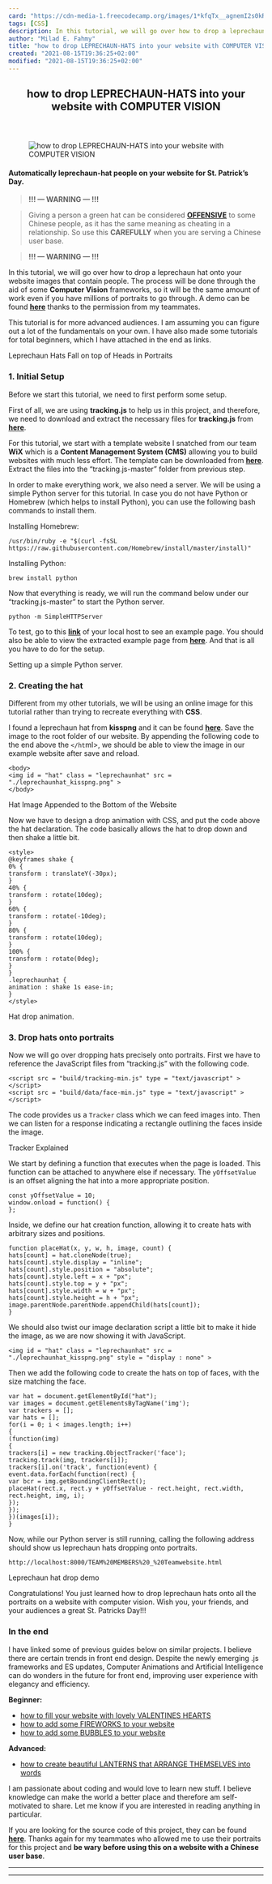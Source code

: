 ```yaml
---
card: "https://cdn-media-1.freecodecamp.org/images/1*kfqTx__agnemI2s0kRd3rw.gif"
tags: [CSS]
description: In this tutorial, we will go over how to drop a leprechaun ha
author: "Milad E. Fahmy"
title: "how to drop LEPRECHAUN-HATS into your website with COMPUTER VISION"
created: "2021-08-15T19:36:25+02:00"
modified: "2021-08-15T19:36:25+02:00"
---
```

<div class="site-wrapper">
<main id="site-main" class="site-main outer">
<div class="inner">
<article class="post-full post tag-css tag-javascript tag-ux tag-tech tag-computer-vision ">
<header class="post-full-header">
<h1 class="post-full-title">how to drop LEPRECHAUN-HATS into your website with COMPUTER VISION</h1>
</header>
<figure class="post-full-image">
<picture>
<source media="(max-width: 700px)" sizes="1px" srcset="data:image/gif;base64,R0lGODlhAQABAIAAAAAAAP///yH5BAEAAAAALAAAAAABAAEAAAIBRAA7 1w">
<source media="(min-width: 701px)" sizes="(max-width: 800px) 400px,
(max-width: 1170px) 700px,
1400px" srcset="https://cdn-media-1.freecodecamp.org/images/1*kfqTx__agnemI2s0kRd3rw.gif 300w,
https://cdn-media-1.freecodecamp.org/images/1*kfqTx__agnemI2s0kRd3rw.gif 600w,
https://cdn-media-1.freecodecamp.org/images/1*kfqTx__agnemI2s0kRd3rw.gif 1000w,
https://cdn-media-1.freecodecamp.org/images/1*kfqTx__agnemI2s0kRd3rw.gif 2000w">
<img onerror="this.style.display='none'" src="https://cdn-media-1.freecodecamp.org/images/1*kfqTx__agnemI2s0kRd3rw.gif" alt="how to drop LEPRECHAUN-HATS into your website with COMPUTER VISION">
</picture>
</figure>
<section class="post-full-content">
<div class="post-content">
<h4 id="automatically-leprechaun-hat-people-on-your-website-for-st-patrick-s-day-">Automatically leprechaun-hat people on your website for St. Patrick’s Day.</h4>
<blockquote><strong>!!! — WARNING — !!!</strong></blockquote>
<blockquote>Giving a person a green hat can be considered <a href="https://mspoweruser.com/microsoft-removes-green-hat-from-vs-2019-installer-after-offending-users-in-china/" rel="noopener"><strong>OFFENSIVE</strong></a> to some Chinese people, as it has the same meaning as cheating in a relationship. So use this <strong>CAREFULLY</strong> when you are serving a Chinese user base.</blockquote>
<blockquote><strong>!!! — WARNING — !!!</strong></blockquote>
<p>In this tutorial, we will go over how to drop a leprechaun hat onto your website images that contain people. The process will be done through the aid of some <strong>Computer Vision</strong> frameworks, so it will be the same amount of work even if you have millions of portraits to go through. A demo can be found <a href="https://shenhuang.github.io/demo_projects/tracking.js-master/TEAM%20MEMBERS%20_%20Teamwebsite.html" rel="noopener nofollow"><strong><strong>here</strong></strong></a> thanks to the permission from my teammates.</p>
<p>This tutorial is for more advanced audiences. I am assuming you can figure out a lot of the fundamentals on your own. I have also made some tutorials for total beginners, which I have attached in the end as links.</p>
<figcaption>Leprechaun Hats Fall on top of Heads in Portraits</figcaption>
</figure>
<h3 id="1-initial-setup">1. Initial Setup</h3>
<p>Before we start this tutorial, we need to first perform some setup.</p>
<p>First of all, we are using <strong>tracking.js</strong> to help us in this project, and therefore, we need to download and extract the necessary files for <strong>tracking.js</strong> from <a href="https://github.com/eduardolundgren/tracking.js/archive/master.zip" rel="noopener nofollow"><strong><strong>here</strong></strong></a>.</p>
<p>For this tutorial, we start with a template website I snatched from our team <strong>WiX</strong> which is a <strong>Content Management System (CMS)</strong> allowing you to build websites with much less effort. The template can be downloaded from <a href="https://github.com/shenhuang/shenhuang.github.io/raw/master/tracking.js-master/site_template.zip" rel="noopener"><strong>here</strong></a>. Extract the files into the “tracking.js-master” folder from previous step.</p>
<p>In order to make everything work, we also need a server. We will be using a simple Python server for this tutorial. In case you do not have Python or Homebrew (which helps to install Python), you can use the following bash commands to install them.</p>
<p>Installing Homebrew:</p><pre><code>/usr/bin/ruby -e "$(curl -fsSL https://raw.githubusercontent.com/Homebrew/install/master/install)"</code></pre>
<p>Installing Python:</p><pre><code>brew install python</code></pre>
<p>Now that everything is ready, we will run the command below under our “tracking.js-master” to start the Python server.</p><pre><code>python -m SimpleHTTPServer</code></pre>
<p>To test, go to this <a href="http://localhost:8000/examples/face_hello_world.html" rel="noopener"><strong>link</strong></a> of your local host to see an example page. You should also be able to view the extracted example page from <a href="http://localhost:8000/TEAM%20MEMBERS%20_%20Teamwebsite.html" rel="noopener"><strong>here</strong></a>. And that is all you have to do for the setup.</p>
<figcaption>Setting up a simple Python server.</figcaption>
</figure>
<h3 id="2-creating-the-hat">2. Creating the hat</h3>
<p>Different from my other tutorials, we will be using an online image for this tutorial rather than trying to recreate everything with <strong>CSS</strong>.</p>
<p>I found a leprechaun hat from <strong>kisspng</strong> and it can be found <a href="https://github.com/shenhuang/shenhuang.github.io/raw/master/tracking.js-master/leprechaunhat_kisspng.png" rel="noopener"><strong>here</strong></a>. Save the image to the root folder of our website. By appending the following code to the end above the <code>&lt;/ht</code>ml&gt;, we should be able to view the image in our example website after save and reload.</p><pre><code>&lt;body&gt;
&lt;img id = "hat" class = "leprechaunhat" src = "./leprechaunhat_kisspng.png" &gt;
&lt;/body&gt;</code></pre>
<figcaption>Hat Image Appended to the Bottom of the Website</figcaption>
</figure>
<p>Now we have to design a drop animation with CSS, and put the code above the hat declaration. The code basically allows the hat to drop down and then shake a little bit.</p><pre><code class="language-html">&lt;style&gt;
@keyframes shake {
0% {
transform : translateY(-30px);
}
40% {
transform : rotate(10deg);
}
60% {
transform : rotate(-10deg);
}
80% {
transform : rotate(10deg);
}
100% {
transform : rotate(0deg);
}
}
.leprechaunhat {
animation : shake 1s ease-in;
}
&lt;/style&gt;</code></pre>
<figcaption>Hat drop animation.</figcaption>
</figure>
<h3 id="3-drop-hats-onto-portraits">3. Drop hats onto portraits</h3>
<p>Now we will go over dropping hats precisely onto portraits. First we have to reference the JavaScript files from “tracking.js” with the following code.</p><pre><code class="language-html">&lt;script src = "build/tracking-min.js" type = "text/javascript" &gt;&lt;/script&gt;
&lt;script src = "build/data/face-min.js" type = "text/javascript" &gt;&lt;/script&gt;</code></pre>
<p>The code provides us a <code>Tracker</code> class which we can feed images into. Then we can listen for a response indicating a rectangle outlining the faces inside the image.</p>
<figcaption>Tracker Explained</figcaption>
</figure>
<p>We start by defining a function that executes when the page is loaded. This function can be attached to anywhere else if necessary. The <code>yOffsetValue</code> is an offset aligning the hat into a more appropriate position.</p><pre><code class="language-js">const yOffsetValue = 10;
window.onload = function() {
};</code></pre>
<p>Inside, we define our hat creation function, allowing it to create hats with arbitrary sizes and positions.</p><pre><code class="language-js">function placeHat(x, y, w, h, image, count) {
hats[count] = hat.cloneNode(true);
hats[count].style.display = "inline";
hats[count].style.position = "absolute";
hats[count].style.left = x + "px";
hats[count].style.top = y + "px";
hats[count].style.width = w + "px";
hats[count].style.height = h + "px";
image.parentNode.parentNode.appendChild(hats[count]);
}</code></pre>
<p>We should also twist our image declaration script a little bit to make it hide the image, as we are now showing it with JavaScript.</p><pre><code class="language-html">&lt;img id = "hat" class = "leprechaunhat" src = "./leprechaunhat_kisspng.png" style = "display : none" &gt;</code></pre>
<p>Then we add the following code to create the hats on top of faces, with the size matching the face.</p><pre><code class="language-js">var hat = document.getElementById("hat");
var images = document.getElementsByTagName('img');
var trackers = [];
var hats = [];
for(i = 0; i &lt; images.length; i++)
{
(function(img)
{
trackers[i] = new tracking.ObjectTracker('face');
tracking.track(img, trackers[i]);
trackers[i].on('track', function(event) {
event.data.forEach(function(rect) {
var bcr = img.getBoundingClientRect();
placeHat(rect.x, rect.y + yOffsetValue - rect.height, rect.width, rect.height, img, i);
});
});
})(images[i]);
}</code></pre>
<p>Now, while our Python server is still running, calling the following address should show us leprechaun hats dropping onto portraits.</p><pre><code>http://localhost:8000/TEAM%20MEMBERS%20_%20Teamwebsite.html</code></pre>
<figcaption>Leprechaun hat drop demo</figcaption>
</figure>
<p>Congratulations! You just learned how to drop leprechaun hats onto all the portraits on a website with computer vision. Wish you, your friends, and your audiences a great St. Patricks Day!!!</p>
<h3 id="in-the-end">In the end</h3>
<p>I have linked some of previous guides below on similar projects. I believe there are certain trends in front end design. Despite the newly emerging .js frameworks and ES updates, Computer Animations and Artificial Intelligence can do wonders in the future for front end, improving user experience with elegancy and efficiency.</p>
<p><strong>Beginner:</strong></p>
<ul>
<li><a href="https://medium.com/front-end-weekly/how-to-fill-your-website-with-lovely-valentines-hearts-d30fe66d58eb" rel="noopener">how to fill your website with lovely VALENTINES HEARTS</a></li>
<li><a href="https://medium.com/front-end-weekly/how-to-add-some-fireworks-to-your-website-18b594b06cca" rel="noopener">how to add some FIREWORKS to your website</a></li>
<li><a href="https://medium.com/front-end-weekly/how-to-add-some-bubbles-to-your-website-8c51b8b72944" rel="noopener">how to add some BUBBLES to your website</a></li>
</ul>
<p><strong>Advanced:</strong></p>
<ul>
<li><a href="https://medium.freecodecamp.org/how-to-create-beautiful-lanterns-that-arrange-themselves-into-words-da01ae98238" rel="noopener">how to create beautiful LANTERNS that ARRANGE THEMSELVES into words</a></li>
</ul>
<p>I am passionate about coding and would love to learn new stuff. I believe knowledge can make the world a better place and therefore am self-motivated to share. Let me know if you are interested in reading anything in particular.</p>
<p>If you are looking for the source code of this project, they can be found <a href="https://github.com/shenhuang/shenhuang.github.io/tree/master/tracking.js-master" rel="noopener"><strong>here</strong></a>. Thanks again for my teammates who allowed me to use their portraits for this project and <strong>be wary before using this on a website with a Chinese user base</strong>.</p>
</div>
<hr>
<hr>
</section>
</article>
</div>
</main>
</div>
<!-- Google Tag Manager (noscript) -->
<!-- End Google Tag Manager (noscript) -->
